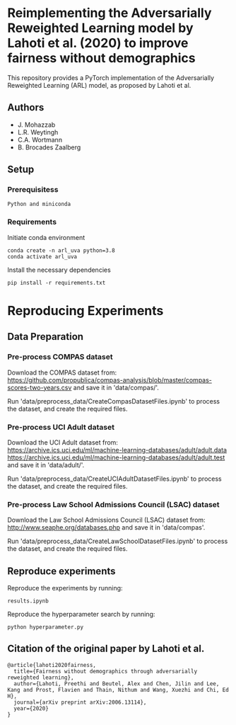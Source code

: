 # Reimplementing the Adversarially Reweighted Learning model by Lahoti et al. (2020) to improve fairness without demographics

This repository provides a PyTorch implementation of the Adversarially Reweighted Learning (ARL) model, as proposed by Lahoti et al.  

## Authors
* J. Mohazzab
* L.R. Weytingh
* C.A. Wortmann
* B. Brocades Zaalberg

## Setup
### Prerequisitess
```
Python and miniconda
```

### Requirements
Initiate conda environment
```
conda create -n arl_uva python=3.8
conda activate arl_uva
```

Install the necessary dependencies
```
pip install -r requirements.txt
```

# Reproducing Experiments
## Data Preparation

### Pre-process COMPAS dataset 
Download the COMPAS dataset from: https://github.com/propublica/compas-analysis/blob/master/compas-scores-two-years.csv and save it in 'data/compas/'.

Run 'data/preprocess_data/CreateCompasDatasetFiles.ipynb' to process the dataset, and create the required files.

### Pre-process UCI Adult dataset 
Download the UCI Adult dataset from: https://archive.ics.uci.edu/ml/machine-learning-databases/adult/adult.data https://archive.ics.uci.edu/ml/machine-learning-databases/adult/adult.test and save it in 'data/adult/'.

Run 'data/preprocess_data/CreateUCIAdultDatasetFiles.ipynb' to process the dataset, and create the required files.

### Pre-process  Law School Admissions Council (LSAC) dataset 
Download the  Law School Admissions Council (LSAC) dataset from: http://www.seaphe.org/databases.php and save it in 'data/compas'.

Run 'data/preprocess_data/CreateLawSchoolDatasetFiles.ipynb' to process the dataset, and create the required files.


## Reproduce experiments
Reproduce the experiments by running:
```
results.ipynb
```

Reproduce the hyperparameter search by running:
```
python hyperparameter.py
```


## Citation of the original paper by Lahoti et al.
```
@article{lahoti2020fairness,
  title={Fairness without demographics through adversarially reweighted learning},
  author={Lahoti, Preethi and Beutel, Alex and Chen, Jilin and Lee, Kang and Prost, Flavien and Thain, Nithum and Wang, Xuezhi and Chi, Ed H},
  journal={arXiv preprint arXiv:2006.13114},
  year={2020}
}
```

